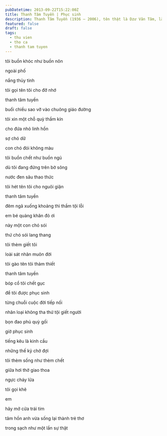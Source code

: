 ```yaml
---
pubDatetime: 2013-09-22T15:22:00Z
title: Thanh Tâm Tuyền | Phục sinh
description: Thanh Tâm Tuyền (1936 – 2006), tên thật là Dzư Văn Tâm, là một nhà thơ, nhà văn người Việt nổi tiếng, được biết đến với những cách tân thơ ca táo bạo.
featured: false
draft: false
tags:
  - thu vien
  - tho ca
  - thanh tam tuyen
---
```


tôi buồn khóc như buồn nôn

ngoài phố

nắng thủy tinh

tôi gọi tên tôi cho đỡ nhớ

thanh tâm tuyền

buổi chiều sao vỡ vào chuông giáo đường

tôi xin một chỗ quỳ thầm kín

cho đứa nhỏ linh hồn

sợ chó dữ

con chó đói không màu

tôi buồn chết như buồn ngủ

dù tôi đang đứng trên bờ sông

nước đen sâu thao thức

tôi hét tên tôi cho nguôi giận

thanh tâm tuyền

đêm ngã xuống khoảng thì thầm tội lỗi

em bé quàng khăn đỏ ơi

này một con chó sói

thứ chó sói lang thang

tôi thèm giết tôi

loài sát nhân muôn đời

tôi gào tên tôi thảm thiết

thanh tâm tuyền

bóp cổ tôi chết gục

để tôi được phục sinh

từng chuỗi cuộc đời tiếp nối

nhân loại không tha thứ tội giết người

bọn đao phủ quỳ gối

giờ phục sinh

tiếng kêu là kinh cầu

những thế kỷ chờ đợi

tôi thèm sống như thèm chết

giữa hơi thở giao thoa

ngực cháy lửa

tôi gọi khẽ

em

hãy mở cửa trái tim

tâm hồn anh vừa sống lại thành trẻ thơ

trong sạch như một lần sự thật
